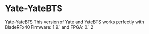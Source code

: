 # Yate-YateBTS
Yate-YateBTS  This version of Yate and YateBTS works perfectly with BladeRFx40 Firmware: 1.9.1 and FPGA: 0.1.2
